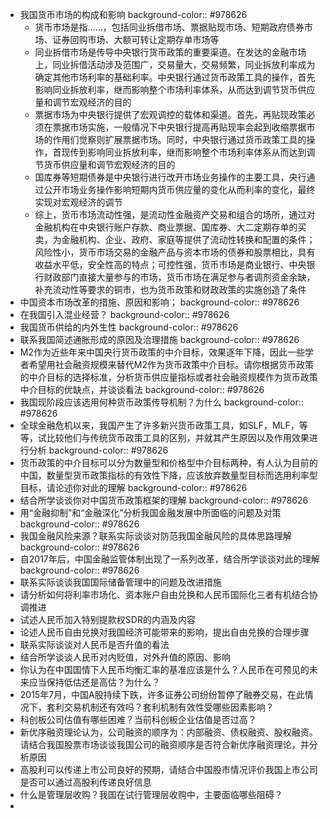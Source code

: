 - 我国货币市场的构成和影响
  background-color:: #978626
	- 货币市场是指……，包括同业拆借市场、票据贴现市场、短期政府债券市场、证券回购市场、大额可转让定期存单市场等
	- 同业拆借市场是传导中央银行货币政策的重要渠道。在发达的金融市场上，同业拆借活动涉及范围广，交易量大，交易频繁，同业拆放利率成为确定其他市场利率的基础利率。中央银行通过货币政策工具的操作，首先影响同业拆放利率，继而影响整个市场利率体系，从而达到调节货币供应量和调节宏观经济的目的
	- 票据市场为中央银行提供了宏观调控的载体和渠道。首先，再贴现政策必须在票据市场实施，一般情况下中央银行提高再贴现率会起到收缩票据市场的作用们觉察则扩展票据市场。同时，中央银行通过货币政策工具的操作，首现传到影响同业拆放利率，继而影响整个市场利率体系从而达到调节货币供应量和调节宏观经济的目的
	- 国库券等短期债券是中央银行进行改开市场业务操作的主要工具，央行通过公开市场业务操作影响短期内货币供应量的变化从而利率的变化，最终实现对宏观经济的调节
	- 综上，货币市场流动性强，是流动性金融资产交易和组合的场所，通过对金融机构在中央银行账户存款、商业票据、国库券、大二定期存单的买卖，为金融机构、企业、政府、家庭等提供了流动性转换和配置的条件；风险性小，货币市场交易的金融产品与资本市场的债券和股票相比，具有收益水平低，安全性高的特点；可控性强，货币市场是商业银行、中央银行财政部门直接大量参与的市场，货币市场在满足参与者调剂资金余缺，补充流动性等要求的铜市，也为货币政策和财政政策的实施创造了条件
- 中国资本市场改革的措施、原因和影响；
  background-color:: #978626
- 在我国引入混业经营？
  background-color:: #978626
- 我国货币供给的内外生性
  background-color:: #978626
- 联系我国简述通胀形成的原因及治理措施
  background-color:: #978626
- M2作为近些年来中国央行货币政策的中介目标，效果逐年下降，因此一些学者希望用社会融资规模来替代M2作为货币政策中介目标。请你根据货币政策的中介目标的选择标准，分析货币供应量指标或者社会融资规模作为货币政策中介目标的优缺点，并谈谈看法
  background-color:: #978626
- 我国现阶段应该选用何种货币政策传导机制？为什么
  background-color:: #978626
- 全球金融危机以来，我国产生了许多新兴货币政策工具，如SLF，MLF，等等，试比较他们与传统货币政策工具的区别，并就其产生原因以及作用效果进行分析
  background-color:: #978626
- 货币政策的中介目标可以分为数量型和价格型中介目标两种，有人认为目前的中国，数量型货币政策指标的有效性下降，应该放弃数量型目标而选用利率型目标，请论述你对此的理解
  background-color:: #978626
- 结合所学谈谈你对中国货币政策框架的理解
  background-color:: #978626
- 用“金融抑制”和“金融深化”分析我国金融发展中所面临的问题及对策
  background-color:: #978626
- 我国金融风险来源？联系实际谈谈对防范我国金融风险的具体思路理解
  background-color:: #978626
- 自2017年后，中国金融监管体制出现了一系列改革，结合所学谈谈对此的理解
  background-color:: #978626
- 联系实际谈谈我国国际储备管理中的问题及改进措施
- 请分析如何将利率市场化、资本账户自由兑换和人民币国际化三者有机结合协调推进
- 试述人民币加入特别提款权SDR的内涵及内容
- 论述人民币自由兑换对我国经济可能带来的影响，提出自由兑换的合理步骤
- 联系实际谈谈对人民币是否升值的看法
- 结合所学谈谈人民币对内贬值，对外升值的原因、影响
- 你认为在中国国情下人民币均衡汇率的基准应该是什么？人民币在可预见的未来应当保持低估还是高估？为什么？
- 2015年7月，中国A股持续下跌，许多证券公司纷纷暂停了融券交易，在此情况下，套利交易机制还有效吗？套利机制有效性受哪些因素影响？
- 科创板公司估值有哪些困难？当前科创板企业估值是否过高？
- 新优序融资理论认为，公司融资的顺序为：内部融资、债权融资、股权融资。请结合我国股票市场谈谈我国公司的融资顺序是否符合新优序融资理论，并分析原因
- 高股利可以传递上市公司良好的预期，请结合中国股市情况评价我国上市公司是否可以通过高股利传递良好信息
- 什么是管理层收购？我国在试行管理层收购中，主要面临哪些阻碍？
-